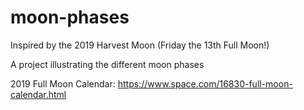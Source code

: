 # moon-phases

Inspired by the 2019 Harvest Moon (Friday the 13th Full Moon!)

A project illustrating the different moon phases

2019 Full Moon Calendar:
https://www.space.com/16830-full-moon-calendar.html